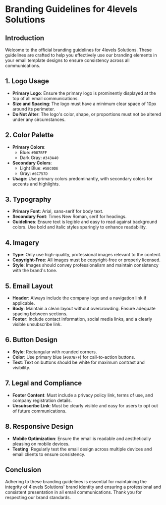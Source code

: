 # Branding Guidelines for 4levels Solutions

## Introduction
Welcome to the official branding guidelines for 4levels Solutions. These guidelines are crafted to help you effectively use our branding elements in your email template designs to ensure consistency across all communications.

## 1. Logo Usage
- **Primary Logo**: Ensure the primary logo is prominently displayed at the top of all email communications.
- **Size and Spacing**: The logo must have a minimum clear space of 10px around its perimeter.
- **Do Not Alter**: The logo's color, shape, or proportions must not be altered under any circumstances.

## 2. Color Palette
- **Primary Colors**:
  - Blue: `#007BFF`
  - Dark Gray: `#343A40`
- **Secondary Colors**:
  - Light Blue: `#5BC0DE`
  - Gray: `#6C757D`
- **Usage**: Use primary colors predominantly, with secondary colors for accents and highlights.

## 3. Typography
- **Primary Font**: Arial, sans-serif for body text.
- **Secondary Font**: Times New Roman, serif for headings.
- **Guidelines**: Ensure text is legible and easy to read against background colors. Use bold and italic styles sparingly to enhance readability.

## 4. Imagery
- **Type**: Only use high-quality, professional images relevant to the content.
- **Copyright-Free**: All images must be copyright-free or properly licensed.
- **Style**: Images should convey professionalism and maintain consistency with the brand's tone.

## 5. Email Layout
- **Header**: Always include the company logo and a navigation link if applicable.
- **Body**: Maintain a clean layout without overcrowding. Ensure adequate spacing between sections.
- **Footer**: Include contact information, social media links, and a clearly visible unsubscribe link.

## 6. Button Design
- **Style**: Rectangular with rounded corners.
- **Color**: Use primary blue (`#007BFF`) for call-to-action buttons.
- **Text**: Text on buttons should be white for maximum contrast and visibility.

## 7. Legal and Compliance
- **Footer Content**: Must include a privacy policy link, terms of use, and company registration details.
- **Unsubscribe Link**: Must be clearly visible and easy for users to opt out of future communications.

## 8. Responsive Design
- **Mobile Optimization**: Ensure the email is readable and aesthetically pleasing on mobile devices.
- **Testing**: Regularly test the email design across multiple devices and email clients to ensure consistency.

## Conclusion
Adhering to these branding guidelines is essential for maintaining the integrity of 4levels Solutions' brand identity and ensuring a professional and consistent presentation in all email communications. Thank you for respecting our brand standards.
